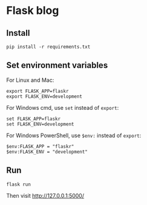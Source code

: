 # Flask blog

## Install

```
pip install -r requirements.txt
```

## Set environment variables
For Linux and Mac:

```
export FLASK_APP=flaskr
export FLASK_ENV=development
```
For Windows cmd, use `set` instead of `export`:

```
set FLASK_APP=flaskr
set FLASK_ENV=development
```

For Windows PowerShell, use `$env:` instead of `export`:

```
$env:FLASK_APP = "flaskr"
$env:FLASK_ENV = "development"
```
## Run

```
flask run
```

Then visit http://127.0.0.1:5000/
